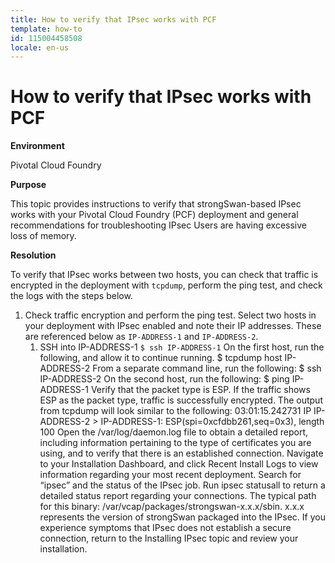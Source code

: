 ```yaml
---
title: How to verify that IPsec works with PCF
template: how-to
id: 115004458508 
locale: en-us
---
```


# How to verify that IPsec works with PCF

**Environment**

Pivotal Cloud Foundry 

**Purpose**

This topic provides instructions to verify that strongSwan-based IPsec works with your Pivotal Cloud Foundry (PCF) deployment and general recommendations for troubleshooting IPsec
Users are having excessive loss of memory.

**Resolution**

To verify that IPsec works between two hosts, you can check that traffic is encrypted in the deployment with ``tcpdump``, perform the ping test, and check the logs with the steps below.

1. Check traffic encryption and perform the ping test. Select two hosts in your deployment with IPsec enabled and note their IP addresses. These are referenced below as ``IP-ADDRESS-1`` and ``IP-ADDRESS-2``.
    1. SSH into IP-ADDRESS-1
``$ ssh IP-ADDRESS-1``
On the first host, run the following, and allow it to continue running.
$ tcpdump host IP-ADDRESS-2
From a separate command line, run the following:
$ ssh IP-ADDRESS-2
On the second host, run the following:
$ ping IP-ADDRESS-1
Verify that the packet type is ESP. If the traffic shows ESP as the packet type, traffic is successfully encrypted. The output from tcpdump will look similar to the following:
03:01:15.242731 IP IP-ADDRESS-2 > IP-ADDRESS-1: ESP(spi=0xcfdbb261,seq=0x3), length 100
Open the /var/log/daemon.log file to obtain a detailed report, including information pertaining to the type of certificates you are using, and to verify that there is an established connection.
Navigate to your Installation Dashboard, and click Recent Install Logs to view information regarding your most recent deployment. Search for “ipsec” and the status of the IPsec job.
Run ipsec statusall to return a detailed status report regarding your connections. The typical path for this binary: /var/vcap/packages/strongswan-x.x.x/sbin. x.x.x represents the version of strongSwan packaged into the IPsec.
If you experience symptoms that IPsec does not establish a secure connection, return to the Installing IPsec topic and review your installation.
